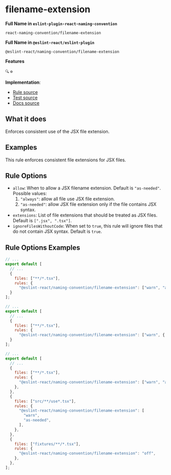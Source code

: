 # filename-extension

**Full Name in `eslint-plugin-react-naming-convention`**

```plain copy
react-naming-convention/filename-extension
```

**Full Name in `@eslint-react/eslint-plugin`**

```plain copy
@eslint-react/naming-convention/filename-extension
```

**Features**

`🔍` `⚙️`

**Implementation**:

- [Rule source](https://github.com/Rel1cx/eslint-react/tree/main/packages/plugins/eslint-plugin-react-naming-convention/src/rules/filename-extension.ts)
- [Test source](https://github.com/Rel1cx/eslint-react/tree/main/packages/plugins/eslint-plugin-react-naming-convention/src/rules/filename-extension.spec.ts)
- [Docs source](https://github.com/Rel1cx/eslint-react/tree/main/website/pages/docs/rules/naming-convention-filename-extension.md)

## What it does

Enforces consistent use of the JSX file extension.

## Examples

This rule enforces consistent file extensions for JSX files.

## Rule Options

- `allow`: When to allow a JSX filename extension. Default is `"as-needed"`. Possible values:
  1. `"always"`: allow all file use JSX file extension.
  2. `"as-needed"`: allow JSX file extension only if the file contains JSX syntax.
- `extensions`: List of file extensions that should be treated as JSX files. Default is `[".jsx", ".tsx"]`.
- `ignoreFilesWithoutCode`: When set to `true`, this rule will ignore files that do not contain JSX syntax. Default is `true`.

## Rule Options Examples

```js filename="eslint.config.js"
// ...
export default [
  // ...
  {
    files: ["**/*.tsx"],
    rules: {
      "@eslint-react/naming-convention/filename-extension": ["warn", "as-needed"]
  }
];
```

```js filename="eslint.config.js"
// ...
export default [
  // ...
  {
    files: ["**/*.tsx"],
    rules: {
      "@eslint-react/naming-convention/filename-extension": ["warn", { "allow": "always" }]
  }
];
```

```js filename="eslint.config.js"
// ...
export default [
  // ...
  {
    files: ["**/*.tsx"],
    rules: {
      "@eslint-react/naming-convention/filename-extension": ["warn", "always"],
    },
  },
  {
    files: ["src/**/use*.tsx"],
    rules: {
      "@eslint-react/naming-convention/filename-extension": [
        "warn",
        "as-needed",
      ],
    },
  },
  {
    files: ["fixtures/**/*.tsx"],
    rules: {
      "@eslint-react/naming-convention/filename-extension": "off",
    },
  },
];
```
